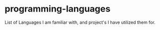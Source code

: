 # programming-languages
List of Languages I am familiar with, and project's I have utilized them for.  
